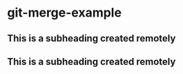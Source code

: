 # git-merge-example
## This is a subheading created remotely 
## This is a subheading created remotely 
